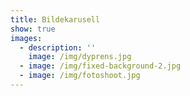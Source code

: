 ```yaml
---
title: Bildekarusell
show: true
images:
  - description: ''
    image: /img/dyprens.jpg
  - image: /img/fixed-background-2.jpg
  - image: /img/fotoshoot.jpg
---
```



